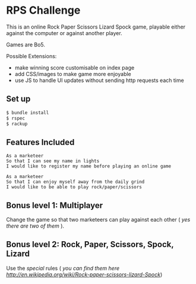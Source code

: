 # RPS Challenge

This is an online Rock Paper Scissors Lizard Spock game, playable either against the computer or against another player.

Games are Bo5.

Possible Extensions:
- make winning score customisable on index page
- add CSS/images to make game more enjoyable
- use JS to handle UI updates without sending http requests each time

## Set up

```bash
$ bundle install
$ rspec
$ rackup
```

## Features Included

```
As a marketeer
So that I can see my name in lights
I would like to register my name before playing an online game

As a marketeer
So that I can enjoy myself away from the daily grind
I would like to be able to play rock/paper/scissors
```

## Bonus level 1: Multiplayer

Change the game so that two marketeers can play against each other ( _yes there are two of them_ ).

## Bonus level 2: Rock, Paper, Scissors, Spock, Lizard

Use the _special_ rules ( _you can find them here http://en.wikipedia.org/wiki/Rock-paper-scissors-lizard-Spock_)